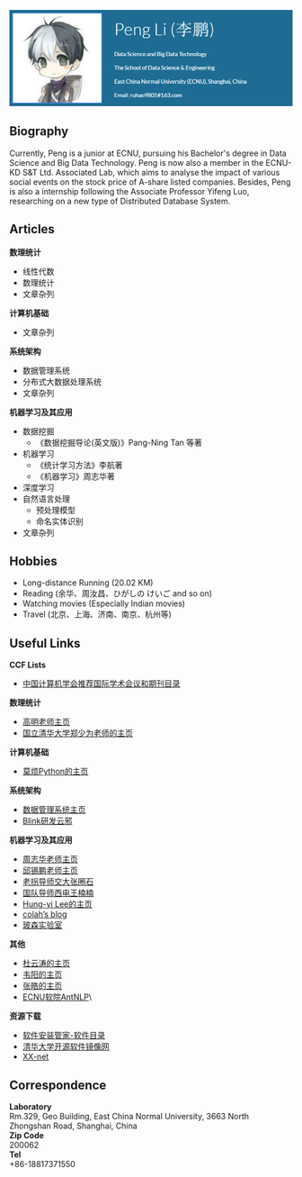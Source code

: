 ![Profile](profile.PNG)

## Biography
Currently, Peng is a junior at ECNU, pursuing his Bachelor's  degree in Data Science and Big Data Technology. Peng is now also a member in the ECNU-KD S&T Ltd. Associated  Lab, which aims to analyse the impact of various social events on the stock price of A-share listed companies. Besides, Peng is also a internship following the Associate Professor  Yifeng Luo, researching on a new type of Distributed Database System.

## Articles
**数理统计**
- 线性代数
- 数理统计
- 文章杂列

**计算机基础**
- 文章杂列

**系统架构**
- 数据管理系统
- 分布式大数据处理系统
- 文章杂列

**机器学习及其应用**
- 数据挖掘
	- 《数据挖掘导论(英文版)》Pang-Ning Tan 等著
- 机器学习
	- 《统计学习方法》李航著
	- 《机器学习》周志华著
- 深度学习
- 自然语言处理
	- 预处理模型
	- 命名实体识别
- 文章杂列


## Hobbies
- Long-distance Running (20.02 KM)
- Reading (余华、周汝昌、ひがしの けいご  and so on)
- Watching movies (Especially Indian movies)
- Travel (北京、上海、济南、南京、杭州等)

## Useful Links
**CCF Lists**
- [中国计算机学会推荐国际学术会议和期刊目录](https://www.ccf.org.cn/xspj/gyml/)

**数理统计**
- [高明老师主页](http://dase.ecnu.edu.cn/mgao/)
- [国立清华大学郑少为老师的主页](http://www.stat.nthu.edu.tw/~swcheng/index.htm)

**计算机基础**
- [莫烦Python的主页](https://morvanzhou.github.io/learning-steps/)

**系统架构**
- [数据管理系统主页](http://111.231.251.48/dbms2018/main.html)
- [Blink研发云邪](http://wuchong.me/)

**机器学习及其应用**
- [周志华老师主页](https://cs.nju.edu.cn/zhouzh/)
- [邱锡鹏老师主页](http://nlp.fudan.edu.cn/xpqiu/)
- [老拐导师交大张圈石](http://qszhang.com/)
- [国队导师西电王楠楠](http://web.xidian.edu.cn/nnwang/index.html)
- [Hung-yi Lee的主页](http://speech.ee.ntu.edu.tw/~tlkagk/index.html)
- [colah’s blog](http://colah.github.io/)
- [玻森实验室](https://bosonnlp.com/)

**其他**
- [杜云涛的主页](https://zealscott.com/)
- [韦阳的主页](https://godweiyang.com/)
- [张皓的主页](http://lamda.nju.edu.cn/zhangh/)
- [ECNU软院AntNLP](https://github.com/AntNLP)\

**资源下载**
- [软件安装管家-软件目录](https://mp.weixin.qq.com/s?__biz=MzIwMjE1MjMyMw==&mid=502712528&idx=1&sn=7ad9553cc39e533d16f6844507a5cd24&chksm=0ee1683c3996e12a6fd90fcd340730666e0c650616a4d6b4f677e7d3d31e479b91db9de60b59&mpshare=1&scene=1&srcid=0913ToacFlNMOLlPKwYYqw6a#rd)
- [清华大学开源软件镜像网](https://mirrors.tuna.tsinghua.edu.cn/)
- [XX-net](https://github.com/XX-net/XX-Net)

## Correspondence    
**Laboratory**    
Rm.329, Geo Building, East China Normal University, 3663 North Zhongshan Road, Shanghai, China     
**Zip Code**    
200062    
**Tel**   
+86-18817371550    
